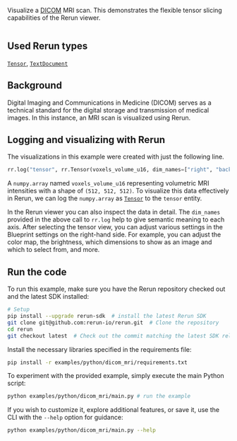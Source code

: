<!--[metadata]
title = "Dicom MRI"
tags = ["Tensor", "MRI", "DICOM"]
thumbnail = "https://static.rerun.io/dicom-mri/d5a434f92504e8dda8af6c7f4eded2a9d662c991/480w.png"
thumbnail_dimensions = [480, 480]
channel = "main"
-->

Visualize a [DICOM](https://en.wikipedia.org/wiki/DICOM) MRI scan. This demonstrates the flexible tensor slicing capabilities of the Rerun viewer.

<picture data-inline-viewer="examples/dicom_mri">
  <source media="(max-width: 480px)" srcset="https://static.rerun.io/dicom_mri/e39f34a1b1ddd101545007f43a61783e1d2e5f8e/480w.png">
  <source media="(max-width: 768px)" srcset="https://static.rerun.io/dicom_mri/e39f34a1b1ddd101545007f43a61783e1d2e5f8e/768w.png">
  <source media="(max-width: 1024px)" srcset="https://static.rerun.io/dicom_mri/e39f34a1b1ddd101545007f43a61783e1d2e5f8e/1024w.png">
  <source media="(max-width: 1200px)" srcset="https://static.rerun.io/dicom_mri/e39f34a1b1ddd101545007f43a61783e1d2e5f8e/1200w.png">
  <img src="https://static.rerun.io/dicom_mri/e39f34a1b1ddd101545007f43a61783e1d2e5f8e/full.png" alt="">
</picture>

## Used Rerun types
[`Tensor`](https://www.rerun.io/docs/reference/types/archetypes/tensor), [`TextDocument`](https://www.rerun.io/docs/reference/types/archetypes/text_document)

## Background
Digital Imaging and Communications in Medicine (DICOM) serves as a technical standard for the digital storage and transmission of medical images. In this instance, an MRI scan is visualized using Rerun.

## Logging and visualizing with Rerun

The visualizations in this example were created with just the following line.
```python
rr.log("tensor", rr.Tensor(voxels_volume_u16, dim_names=["right", "back", "up"]))
```

A `numpy.array` named `voxels_volume_u16` representing volumetric MRI intensities with a shape of `(512, 512, 512)`.
To visualize this data effectively in Rerun, we can log the `numpy.array` as [`Tensor`](https://www.rerun.io/docs/reference/types/archetypes/tensor) to the `tensor` entity.

In the Rerun viewer you can also inspect the data in detail. The `dim_names` provided in the above call to `rr.log` help to
give semantic meaning to each axis. After selecting the tensor view, you can adjust various settings in the Blueprint
settings on the right-hand side. For example, you can adjust the color map, the brightness, which dimensions to show as
an image and which to select from, and more.

## Run the code
To run this example, make sure you have the Rerun repository checked out and the latest SDK installed:
```bash
# Setup
pip install --upgrade rerun-sdk  # install the latest Rerun SDK
git clone git@github.com:rerun-io/rerun.git  # Clone the repository
cd rerun
git checkout latest  # Check out the commit matching the latest SDK release
```

Install the necessary libraries specified in the requirements file:
```bash
pip install -r examples/python/dicom_mri/requirements.txt
```
To experiment with the provided example, simply execute the main Python script:
```bash
python examples/python/dicom_mri/main.py # run the example
```

If you wish to customize it, explore additional features, or save it, use the CLI with the `--help` option for guidance:

```bash
python examples/python/dicom_mri/main.py --help
```
